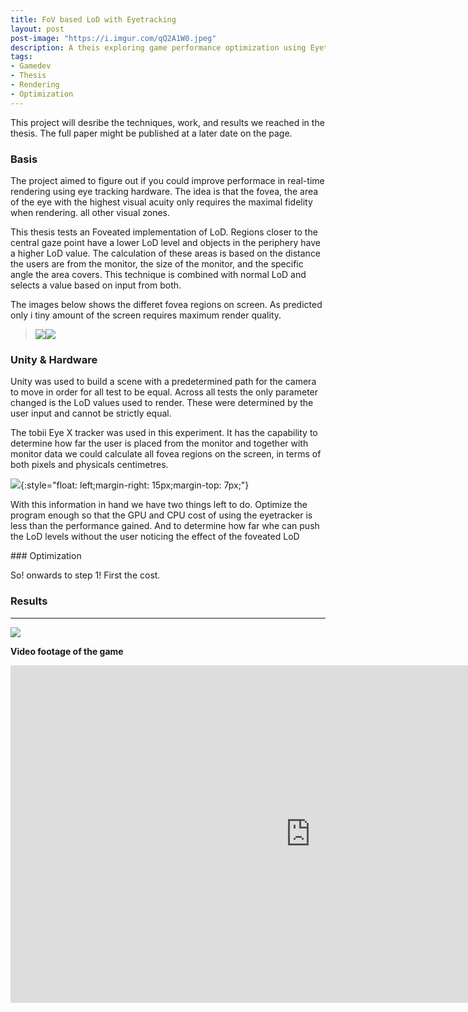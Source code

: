 ```yaml
---
title: FoV based LoD with Eyetracking
layout: post
post-image: "https://i.imgur.com/qQ2A1W0.jpeg"
description: A theis exploring game performance optimization using Eyetracking hardware
tags:
- Gamedev
- Thesis
- Rendering
- Optimization
---
```



This project will desribe the techniques, work, and results we reached in the thesis. The full paper might be published at a later date on the page. 

### Basis

The project aimed to figure out if you could improve performace in real-time rendering using eye tracking hardware. The idea is that the fovea, the area of the eye with the highest visual acuity only requires the maximal fidelity when rendering. all other visual zones.






This thesis tests an Foveated implementation of LoD. Regions closer to the central gaze point have a lower LoD level and objects in the periphery have a higher LoD value. The calculation of these areas is based on the distance the users are from the monitor, the size of the monitor, and the specific angle the area covers. This technique is combined with normal LoD and selects a value based on input from both. 




The images below shows the differet fovea regions on screen. As predicted only i tiny amount of the screen requires maximum render quality.</br>

>![](https://i.imgur.com/B7EVdij.png)![](https://i.imgur.com/pShANCx.png)

### Unity & Hardware

Unity was used to build a scene with a predetermined path for the camera to move in order for all test to be equal. Across all tests the only parameter changed is the LoD values used to render. These were determined by the user input and cannot be strictly equal. 

The tobii Eye X tracker was used in this experiment. It has the capability to determine how far the user is placed from the monitor and together with monitor data we could calculate all fovea regions on the screen, in terms of both pixels and physicals centimetres.

![](https://i.imgur.com/B7EVdij.png){:style="float: left;margin-right: 15px;margin-top: 7px;"}


 With this information in hand we have two things left to do. Optimize the program enough so that the GPU and CPU cost of using the eyetracker is less than the performance gained. And to determine how far whe can push the LoD levels without the user noticing the effect of the foveated LoD

<div style="clear:both;"></div>
### Optimization

So! onwards to step 1! First the cost. 


### Results



---
![](https://i.imgur.com/p1n1ntl.png)

**Video footage of the game**<br>
<iframe width="960 " height="540" src="https://www.youtube.com/embed/-aoo2GCB7ck" frameborder="0" allow="accelerometer; autoplay; encrypted-media; gyroscope; picture-in-picture" allowfullscreen></iframe>

[//]:<video controls width="400">
[//]:  <source src="FoV.webm" type="video/webm"/>